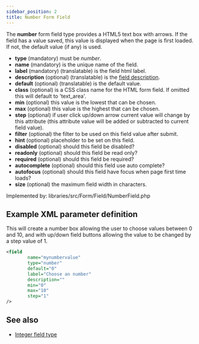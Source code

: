 ```yaml
---
sidebar_position: 2
title: Number Form Field
---
```


The **number** form field type provides a HTML5 text box with arrows. If the field has a value saved, this value is displayed when the page is first loaded. If not, the default value (if any) is used.

- **type** (mandatory) must be *number*.
- **name** (mandatory) is the unique name of the field.
- **label** (mandatory) (translatable) is the field html label.
- **description** (optional) (translatable) is the [field description](../standard-form-field-attributes.md#description).
- **default** (optional) (translatable) is the default value.
- **class** (optional) is a CSS class name for the HTML form field. If omitted this will default to 'text_area'.
- **min** (optional) this value is the lowest that can be chosen.
- **max** (optional) this value is the highest that can be chosen.
- **step** (optional) if user click up/down arrow current value will change by this attribute (this attribute value will be added or subtracted to current field value).
- **filter** (optional) the filter to be used on this field value after submit.
- **hint** (optional) placeholder to be set on this field.
- **disabled** (optional) should this field be disabled?
- **readonly** (optional) should this field be read only?
- **required** (optional) should this field be required?
- **autocomplete** (optional) should this field use auto complete?
- **autofocus** (optional) should this field have focus when page first time loads?
- **size** (optional) the maximum field width in characters.

Implemented by: libraries/src/Form/Field/NumberField.php

## Example XML parameter definition 
This will create a number box allowing the user to choose values between 0 and 10, 
and with up/down field buttons allowing the value to be changed by a step value of 1.

```xml
<field
        name="mynumbervalue" 
        type="number" 
        default="0" 
        label="Choose an number" 
        description="" 
        min="0" 
        max="10" 
        step="1"
/>
```

## See also

* [Integer field type](./integer.md)